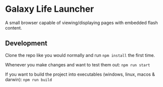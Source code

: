 # Galaxy Life Launcher
A small browser capable of viewing/displaying pages with embedded flash content.

## Development
Clone the repo like you would normally and run `npm install` the first time.

Whenever you make changes and want to test them out:
`npm run start`

If you want to build the project into executables (windows, linux, macos & darwin):
`npm run build`
